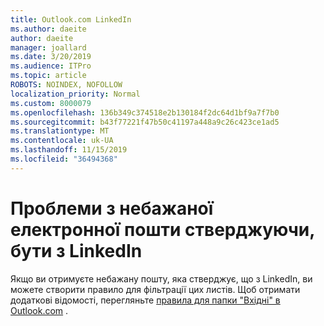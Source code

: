 ```yaml
---
title: Outlook.com LinkedIn
ms.author: daeite
author: daeite
manager: joallard
ms.date: 3/20/2019
ms.audience: ITPro
ms.topic: article
ROBOTS: NOINDEX, NOFOLLOW
localization_priority: Normal
ms.custom: 8000079
ms.openlocfilehash: 136b349c374518e2b130184f2dc64d1bf9a7f7b0
ms.sourcegitcommit: b43f77221f47b50c41197a448a9c26c423ce1ad5
ms.translationtype: MT
ms.contentlocale: uk-UA
ms.lasthandoff: 11/15/2019
ms.locfileid: "36494368"
---
```

# <a name="issues-with-junk-email-claiming-to-be-from-linkedin"></a>Проблеми з небажаної електронної пошти стверджуючи, бути з LinkedIn

Якщо ви отримуєте небажану пошту, яка стверджує, що з LinkedIn, ви можете створити правило для фільтрації цих листів.
Щоб отримати додаткові відомості, перегляньте [правила для папки "Вхідні" в Outlook.com](https://aka.ms/OutlookComInboxRules) .


